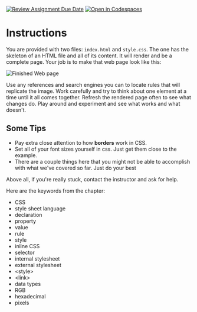 [![Review Assignment Due Date](https://classroom.github.com/assets/deadline-readme-button-24ddc0f5d75046c5622901739e7c5dd533143b0c8e959d652212380cedb1ea36.svg)](https://classroom.github.com/a/SOBnjtqe)
[![Open in Codespaces](https://classroom.github.com/assets/launch-codespace-7f7980b617ed060a017424585567c406b6ee15c891e84e1186181d67ecf80aa0.svg)](https://classroom.github.com/open-in-codespaces?assignment_repo_id=13777794)
# Instructions  

You are provided with two files: `index.html` and `style.css`. The one has the skeleton of an HTML file and all of its content. It will render and be a complete page. Your job is to make that web page look like this:

![Finished Web page](assets/fairytale.png)

Use any references and search engines you can to locate rules that will replicate the image. Work carefully and try to think about one element at a time until it all comes together. Refresh the rendered page often to see what changes do. Play around and experiment and see what works and what doesn't.

## Some Tips
* Pay extra close attention to how **borders** work in CSS.
* Set all of your font sizes yourself in css. Just get them close to the example.
* There are a couple things here that you might not be able to accomplish with what we've covered so far. Just do your best

Above all, if you're really stuck, contact the instructor and ask for help.

Here are the keywords from the chapter:

* CSS
* style sheet language
* declaration
* property
* value
* rule
* style
* inline CSS
* selector
* internal stylesheet
* external stylesheet
* &lt;style&gt;
* &lt;link&gt;
* data types
* RGB
* hexadecimal
* pixels
